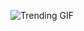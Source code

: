 ![Trending GIF](https://media1.giphy.com/media/v1.Y2lkPThiYjIxNzcyNjJ1bmx6Y3R1eTJpZHZlcnlnZm9xdDNmaG9ldWl6MmV1a3E3anN5diZlcD12MV9naWZzX3NlYXJjaCZjdD1n/xUPGcEliCc7bETyfO8/giphy.gif)
